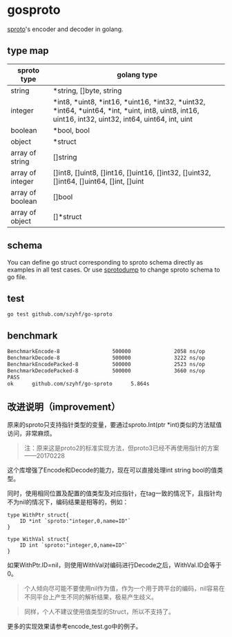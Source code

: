 # gosproto

[sproto](https://github.com/cloudwu/sproto)'s encoder and decoder in golang.

## type map

sproto type      | golang type
---------------- | -------------------------------------------------
string           | \*string, []byte, string
integer          | \*int8, \*uint8, \*int16, \*uint16, \*int32, \*uint32, \*int64, \*uint64, \*int, \*uint, int8, uint8, int16, uint16, int32, uint32, int64, uint64, int, uint
boolean          | \*bool, bool
object           | \*struct
array of string  | []string
array of integer | []int8, []uint8, []int16, []uint16, []int32, []uint32, []int64, []uint64, []int, []uint
array of boolean | []bool
array of object  | []\*struct

## schema

You can define go struct corresponding to sproto schema directly as examples in all test cases.
Or use [sprotodump](https://github.com/lvzixun/sprotodump) to change sproto schema to go file.

## test

```
go test github.com/szyhf/go-sproto
```

## benchmark

```txt
BenchmarkEncode-8                 500000              2058 ns/op
BenchmarkDecode-8                 500000              3222 ns/op
BenchmarkEncodePacked-8           500000              2523 ns/op
BenchmarkDecodePacked-8           500000              3660 ns/op
PASS
ok      github.com/szyhf/go-sproto      5.864s
```

## 改进说明（improvement）

原来的sproto只支持指针类型的变量，要通过sproto.Int(ptr *int)类似的方法赋值访问，非常麻烦。

> 注：原来这是proto2的标准实现方法，但proto3已经不再使用指针的方案——20170228

这个库增强了Encode和Decode的能力，现在可以直接处理int string bool的值类型。

同时，使用相同位置及配置的值类型及对应指针，在tag一致的情况下，且指针均不为nil的情况下，编码结果是相等的，例如：

``` golang
type WithPtr struct{
	ID *int `sproto:"integer,0,name=ID"`
}

type WithVal struct{
	ID int `sproto:"integer,0,name=ID"`
}

```

如果WithPtr.ID=nil，则使用WithVal对编码进行Decode之后，WithVal.ID会等于0。

> 个人倾向尽可能不要使用nil作为值，作为一个用于跨平台的编码，nil容易在不同平台上产生不同的解析结果，极易产生歧义。

> 同样，个人不建议使用值类型的Struct，所以不支持了。

更多的实现效果请参考encode_test.go中的例子。